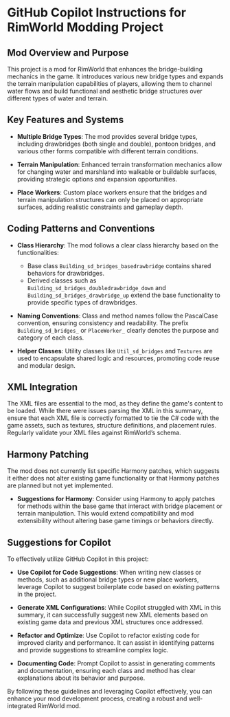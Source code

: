 # GitHub Copilot Instructions for RimWorld Modding Project

## Mod Overview and Purpose

This project is a mod for RimWorld that enhances the bridge-building mechanics in the game. It introduces various new bridge types and expands the terrain manipulation capabilities of players, allowing them to channel water flows and build functional and aesthetic bridge structures over different types of water and terrain.

## Key Features and Systems

- **Multiple Bridge Types**: The mod provides several bridge types, including drawbridges (both single and double), pontoon bridges, and various other forms compatible with different terrain conditions.

- **Terrain Manipulation**: Enhanced terrain transformation mechanics allow for changing water and marshland into walkable or buildable surfaces, providing strategic options and expansion opportunities.

- **Place Workers**: Custom place workers ensure that the bridges and terrain manipulation structures can only be placed on appropriate surfaces, adding realistic constraints and gameplay depth.

## Coding Patterns and Conventions

- **Class Hierarchy**: The mod follows a clear class hierarchy based on the functionalities:
  - Base class `Building_sd_bridges_basedrawbridge` contains shared behaviors for drawbridges.
  - Derived classes such as `Building_sd_bridges_doubledrawbridge_down` and `Building_sd_bridges_drawbridge_up` extend the base functionality to provide specific types of drawbridges.

- **Naming Conventions**: Class and method names follow the PascalCase convention, ensuring consistency and readability. The prefix `Building_sd_bridges_` or `PlaceWorker_` clearly denotes the purpose and category of each class.

- **Helper Classes**: Utility classes like `Util_sd_bridges` and `Textures` are used to encapsulate shared logic and resources, promoting code reuse and modular design.

## XML Integration

The XML files are essential to the mod, as they define the game's content to be loaded. While there were issues parsing the XML in this summary, ensure that each XML file is correctly formatted to tie the C# code with the game assets, such as textures, structure definitions, and placement rules. Regularly validate your XML files against RimWorld’s schema.

## Harmony Patching

The mod does not currently list specific Harmony patches, which suggests it either does not alter existing game functionality or that Harmony patches are planned but not yet implemented.

- **Suggestions for Harmony**: Consider using Harmony to apply patches for methods within the base game that interact with bridge placement or terrain manipulation. This would extend compatibility and mod extensibility without altering base game timings or behaviors directly.

## Suggestions for Copilot

To effectively utilize GitHub Copilot in this project:

- **Use Copilot for Code Suggestions**: When writing new classes or methods, such as additional bridge types or new place workers, leverage Copilot to suggest boilerplate code based on existing patterns in the project.

- **Generate XML Configurations**: While Copilot struggled with XML in this summary, it can successfully suggest new XML elements based on existing game data and previous XML structures once addressed.

- **Refactor and Optimize**: Use Copilot to refactor existing code for improved clarity and performance. It can assist in identifying patterns and provide suggestions to streamline complex logic.

- **Documenting Code**: Prompt Copilot to assist in generating comments and documentation, ensuring each class and method has clear explanations about its behavior and purpose.

By following these guidelines and leveraging Copilot effectively, you can enhance your mod development process, creating a robust and well-integrated RimWorld mod.

